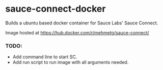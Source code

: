 # sauce-connect-docker

Builds a ubuntu based docker container for Sauce Labs' Sauce Connect.

Image hosted at https://hub.docker.com/r/mehmetg/sauce-connect/

### TODO:

* Add command line to start SC.
* Add run script to run image with all arguments needed.
